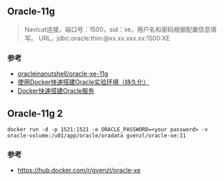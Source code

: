 ## Oracle-11g

> Navicat连接，端口号：1500，sid：xe，用户名和密码根据配置信息填写。
> URL，jdbc:oracle:thin:@xx.xx.xxx.xx:1500:XE

### 参考

- [oracleinanutshell/oracle-xe-11g](https://hub.docker.com/r/oracleinanutshell/oracle-xe-11g)
- [使用Docker快速搭建Oracle实验环境（持久化）](https://blog.csdn.net/hl449006540/article/details/124993749?spm=1001.2014.3001.5506)
- [Docker快速搭建Oracle服务](https://blog.csdn.net/m0_37613503/article/details/113837027?spm=1001.2014.3001.5506)

## Oracle-11g 2

```
docker run -d -p 1521:1521 -e ORACLE_PASSWORD=<your password> -v oracle-volume:/u01/app/oracle/oradata gvenzl/oracle-xe:11
```
### 参考

- https://hub.docker.com/r/gvenzl/oracle-xe
